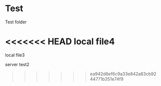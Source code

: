 # Test
Test folder

<<<<<<< HEAD
local file4
=======
local file3

server test2
>>>>>>> ea942d8ef6c9a33e842a83cb9244771b351e74f9
